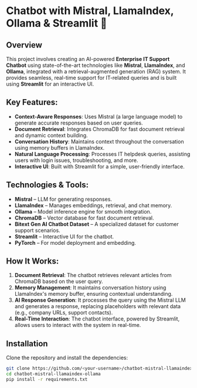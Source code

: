 # Chatbot with Mistral, LlamaIndex, Ollama & Streamlit 🚀

## Overview
This project involves creating an AI-powered **Enterprise IT Support Chatbot** using state-of-the-art technologies like **Mistral**, **LlamaIndex**, and **Ollama**, integrated with a retrieval-augmented generation (RAG) system. It provides seamless, real-time support for IT-related queries and is built using **Streamlit** for an interactive UI.

## Key Features:
- **Context-Aware Responses**: Uses Mistral (a large language model) to generate accurate responses based on user queries.
- **Document Retrieval**: Integrates ChromaDB for fast document retrieval and dynamic context building.
- **Conversation History**: Maintains context throughout the conversation using memory buffers in LlamaIndex.
- **Natural Language Processing**: Processes IT helpdesk queries, assisting users with login issues, troubleshooting, and more.
- **Interactive UI**: Built with Streamlit for a simple, user-friendly interface.

## Technologies & Tools:
- **Mistral** – LLM for generating responses.
- **LlamaIndex** – Manages embeddings, retrieval, and chat memory.
- **Ollama** – Model inference engine for smooth integration.
- **ChromaDB** – Vector database for fast document retrieval.
- **Bitext Gen AI Chatbot Dataset** – A specialized dataset for customer support scenarios.
- **Streamlit** – Interactive UI for the chatbot.
- **PyTorch** – For model deployment and embedding.

## How It Works:
1. **Document Retrieval**: The chatbot retrieves relevant articles from ChromaDB based on the user query.
2. **Memory Management**: It maintains conversation history using LlamaIndex's memory buffer, ensuring contextual understanding.
3. **AI Response Generation**: It processes the query using the Mistral LLM and generates a response, replacing placeholders with relevant data (e.g., company URLs, support contacts).
4. **Real-Time Interaction**: The chatbot interface, powered by Streamlit, allows users to interact with the system in real-time.

## Installation

Clone the repository and install the dependencies:

```bash
git clone https://github.com/<your-username>/chatbot-mistral-llamaindex-ollama.git
cd chatbot-mistral-llamaindex-ollama
pip install -r requirements.txt
